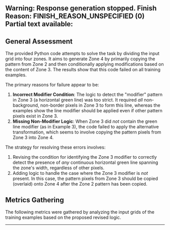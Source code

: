 Warning: Response generation stopped. Finish Reason: FINISH_REASON_UNSPECIFIED (0)
Partial text available:
---
## General Assessment

The provided Python code attempts to solve the task by dividing the input grid into four zones. It aims to generate Zone 4 by primarily copying the pattern from Zone 2 and then conditionally applying modifications based on the content of Zone 3. The results show that this code failed on all training examples.

The primary reasons for failure appear to be:
1.  **Incorrect Modifier Condition**: The logic to detect the "modifier" pattern in Zone 3 (a horizontal green line) was too strict. It required *all* non-background, non-border pixels in Zone 3 to form this line, whereas the examples show the line modifier should be applied even if other pattern pixels exist in Zone 3.
2.  **Missing Non-Modifier Logic**: When Zone 3 did *not* contain the green line modifier (as in Example 3), the code failed to apply the alternative transformation, which seems to involve copying the pattern pixels from Zone 3 into Zone 4.

The strategy for resolving these errors involves:
1.  Revising the condition for identifying the Zone 3 modifier to correctly detect the presence of *any* continuous horizontal green line spanning the zone's width, regardless of other pixels.
2.  Adding logic to handle the case where the Zone 3 modifier is *not* present. In this case, the pattern pixels from Zone 3 should be copied (overlaid) onto Zone 4 after the Zone 2 pattern has been copied.

## Metrics Gathering

The following metrics were gathered by analyzing the input grids of the training examples based on the proposed revised logic.


---
